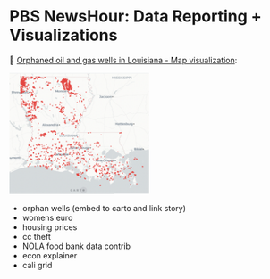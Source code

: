 # PBS NewsHour: Data Reporting + Visualizations

📍 <a href="https://www.pbs.org/newshour/nation/in-louisiana-orphan-wells-seen-as-an-accident-waiting-to-happen">Orphaned oil and gas wells in Louisiana - Map visualization</a>:      


<a href="https://www.pbs.org/newshour/nation/in-louisiana-orphan-wells-seen-as-an-accident-waiting-to-happen">
  <kbd><img src="images/orphan-wells.png" alt="Orphaned oil and gas wells in Louisiana" width="250px"/></kbd>
</a>  

- orphan wells (embed to carto and link story)
- womens euro
- housing prices 
- cc theft
- NOLA food bank data contrib
- econ explainer
- cali grid